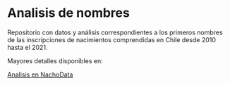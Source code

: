 # Analisis de nombres

Repositorio con datos y análisis correspondientes a los primeros nombres de las inscripciones de nacimientos comprendidas en Chile desde 2010 hasta el 2021. 

Mayores detalles disponibles en:

[Analisis en NachoData](https://nachodata.vercel.app/posts/analisis-nombres)